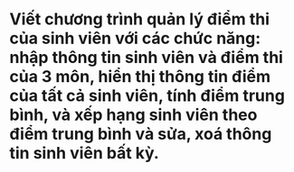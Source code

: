 # Viết chương trình quản lý điểm thi của sinh viên với các chức năng: nhập thông tin sinh viên và điểm thi của 3 môn, hiển thị thông tin điểm của tất cả sinh viên, tính điểm trung bình, và xếp hạng sinh viên theo điểm trung bình và sửa, xoá thông tin sinh viên bất kỳ.